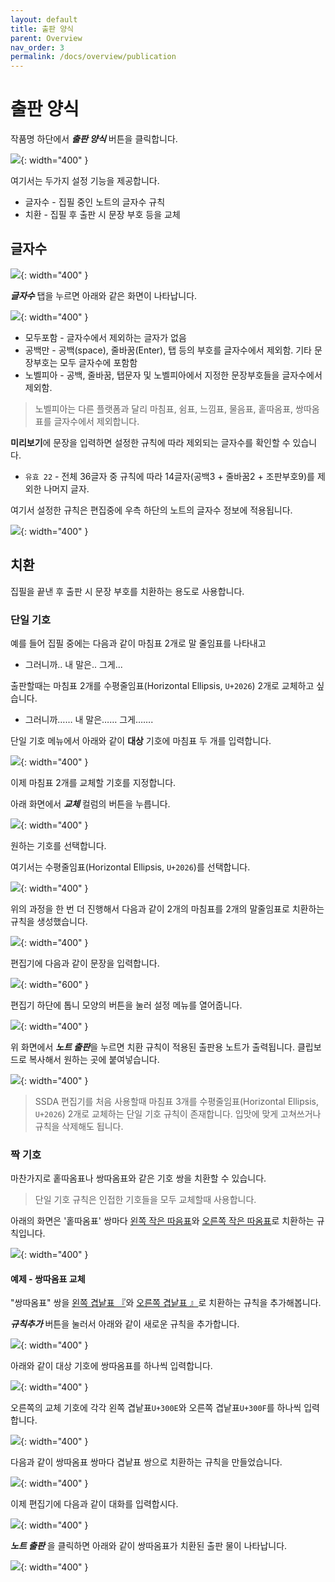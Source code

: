 ```yaml
---
layout: default
title: 출판 양식
parent: Overview
nav_order: 3
permalink: /docs/overview/publication
---
```


# 출판 양식

작품명 하단에서 ***출판 양식*** 버튼을 클릭합니다.

![](../../assets/images/ssda_02_overview_13.png){: width="400" }

여기서는 두가지 설정 기능을 제공합니다.

* 글자수 - 집필 중인 노트의 글자수 규칙
* 치환 - 집필 후 출판 시 문장 부호 등을 교체

## 글자수

![](../../assets/images/ssda_02_overview_14.png){: width="400" }

***글자수*** 탭을 누르면 아래와 같은 화면이 나타납니다.

![](../../assets/images/ssda_02_overview_15.png){: width="400" }

* 모두포함 - 글자수에서 제외하는 글자가 없음
* 공백만 - 공백(space), 줄바꿈(Enter), 탭 등의 부호를 글자수에서 제외함. 기타 문장부호는 모두 글자수에 포함함
* 노벨피아 - 공백, 줄바꿈, 탭문자 및 노벨피아에서 지정한 문장부호들을 글자수에서 제외함.

> 노벨피아는 다른 플랫폼과 달리 마침표, 쉼표, 느낌표, 물음표, 홑따옴표, 쌍따옴표를 글자수에서 제외합니다.

**미리보기**에 문장을 입력하면 설정한 규칙에 따라 제외되는 글자수를 확인할 수 있습니다.

* `유효 22` - 전체 36글자 중 규칙에 따라 14글자(공백3 + 줄바꿈2 + 조판부호9)를 제외한 나머지 글자.

여기서 설정한 규칙은 편집중에 우측 하단의 노트의 글자수 정보에 적용됩니다.

![](../../assets/images/ssda_02_overview_16.png){: width="400" }

## 치환

집필을 끝낸 후 출판 시 문장 부호를 치환하는 용도로 사용합니다.

### 단일 기호

예를 들어 집필 중에는 다음과 같이 마침표 2개로 말 줄임표를 나타내고

* 그러니까.. 내 말은.. 그게..\.

출판할때는 마침표 2개를 수평줄임표(Horizontal Ellipsis, `U+2026`) 2개로 교체하고 싶습니다.

* 그러니까…… 내 말은…… 그게…….

단일 기호 메뉴에서 아래와 같이 **대상** 기호에 마침표 두 개를 입력합니다.

![](../../assets/images/ssda_02_overview_17.png){: width="400" }

이제 마침표 2개를 교체할 기호를 지정합니다.

아래 화면에서 ***교체*** 컬럼의 버튼을 누릅니다.

![](../../assets/images/ssda_02_overview_18.png){: width="400" }

원하는 기호를 선택합니다.

여기서는 수평줄임표(Horizontal Ellipsis, `U+2026`)를 선택합니다.

![](../../assets/images/ssda_02_overview_19.png){: width="400" }

위의 과정을 한 번 더 진행해서 다음과 같이 2개의 마침표를 2개의 말줄임표로 치환하는 규칙을 생성했습니다.

![](../../assets/images/ssda_02_overview_20.png){: width="400" }

편집기에 다음과 같이 문장을 입력합니다.

![](../../assets/images/ssda_02_overview_21.png){: width="600" }

편집기 하단에 톱니 모양의 버튼을 눌러 설정 메뉴를 열어줍니다.

![](../../assets/images/ssda_02_overview_22.png){: width="400" }

위 화면에서 ***노트 출판***을 누르면 치환 규칙이 적용된 출판용 노트가 출력됩니다. 클립보드로 복사해서 원하는 곳에 붙여넣습니다.

![](../../assets/images/ssda_02_overview_23.png){: width="400" }

> SSDA 편집기를 처음 사용할때 마침표 3개를 수평줄임표(Horizontal Ellipsis, `U+2026`) 2개로 교체하는 단일 기호 규칙이 존재합니다. 입맛에 맞게 고쳐쓰거나 규칙을 삭제해도 됩니다.


### 짝 기호

마찬가지로 홑따옴표나 쌍따옴표와 같은 기호 쌍을 치환할 수 있습니다.

> 단일 기호 규칙은 인접한 기호들을 모두 교체할때 사용합니다.

아래의 화면은 '홑따옴표' 쌍마다 [왼쪽 작은 따음표](https://unicode-table.com/kr/2018/)와 [오른쪽 작은 따옴표](https://unicode-table.com/kr/2019/)로 치환하는 규칙입니다.

![](../../assets/images/ssda_02_overview_24.png){: width="400" }

#### 예제 - 쌍따옴표 교체

"쌍따옴표" 쌍을 [왼쪽 겹낱표 『](https://unicode-table.com/kr/300E/)와 [오른쪽 겹낱표 』](https://unicode-table.com/kr/300F/)로 치환하는 규칙을 추가해봅니다.

***규칙추가*** 버튼을 눌러서 아래와 같이 새로운 규칙을 추가합니다.

![](../../assets/images/ssda_02_overview_25.png){: width="400" }

아래와 같이 대상 기호에 쌍따옴표를 하나씩 입력합니다.

![](../../assets/images/ssda_02_overview_26.png){: width="400" }

오른쪽의 교체 기호에 각각 왼쪽 겹낱표`U+300E`와 오른쪽 겹낱표`U+300F`를 하나씩 입력합니다.

![](../../assets/images/ssda_02_overview_27.png){: width="400" }

다음과 같이 쌍따옴표 쌍마다 겹낱표 쌍으로 치환하는 규칙을 만들었습니다.

![](../../assets/images/ssda_02_overview_28.png){: width="400" }

이제 편집기에 다음과 같이 대화를 입력합시다.

![](../../assets/images/ssda_02_overview_29.png){: width="400" }

***노트 출판*** 을 클릭하면 아래와 같이 쌍따옴표가 치환된 출판 물이 나타납니다.

![](../../assets/images/ssda_02_overview_30.png){: width="400" }
